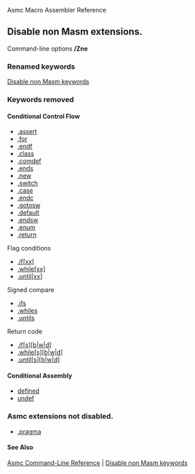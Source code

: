 Asmc Macro Assembler Reference

## Disable non Masm extensions.

Command-line options **/Zne**

### Renamed keywords

[Disable non Masm keywords](Znk.md)

### Keywords removed

#### Conditional Control Flow

- [.assert](../directive/dot_assert.md)
- [.for](../directive/dot_for.md)
- [.endf](../directive/dot_endf.md)
- [.class](../directive/dot_class.md)
- [.comdef](../directive/dot_comdef.md)
- [.ends](../directive/dot_ends.md)
- [.new](../directive/dot_new.md)
- [.switch](../directive/dot_switch.md)
- [.case](../directive/dot_case.md)
- [.endc](../directive/dot_endc.md)
- [.gotosw](../directive/dot_gotosw.md)
- [.default](../directive/dot_default.md)
- [.endsw](../directive/dot_endsw.md)
- [.enum](../directive/dot_enum.md)
- [.return](../directive/dot_return.md)

Flag conditions

- [.if[xx]](../directive/flags.md)
- [.while[xx]](../directive/flags.md)
- [.until[xx]](../directive/flags.md)

Signed compare

- [.ifs](../directive/signed.md)
- [.whiles](../directive/signed.md)
- [.untils](../directive/signed.md)

Return code

- [.if[s][b|w|d]](../directive/return.md)
- [.while[s][b|w|d]](../directive/return.md)
- [.until[s][b|w|d]](../directive/return.md)

#### Conditional Assembly

- [defined](../directive/defined.md)
- [undef](../directive/undef.md)

### Asmc extensions not disabled.

- [.pragma](../directive/dot_pragma.md)

#### See Also

[Asmc Command-Line Reference](readme.md) | [Disable non Masm keywords](Znk.md)

